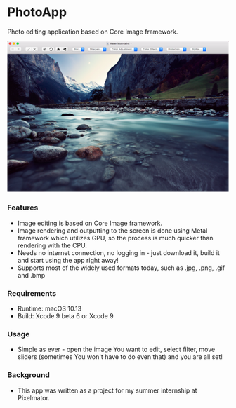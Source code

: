 # PhotoApp

Photo editing application based on Core Image framework.

![GitHub Logo](/Resources/screenshot.png)

### Features

* Image editing is based on Core Image framework.
* Image rendering and outputting to the screen is done using Metal framework which utilizes GPU, so the process is much quicker than rendering with the CPU.
* Needs no internet connection, no logging in - just download it, build it and start using the app right away!
* Supports most of the widely used formats today, such as .jpg, .png, .gif and .bmp


### Requirements
* Runtime: macOS 10.13
* Build: Xcode 9 beta 6 or Xcode 9

### Usage
* Simple as ever - open the image You want to edit, select filter, move sliders (sometimes You won't have to do even that) and you are all set!

### Background
* This app was written as a project for my summer internship at Pixelmator. 

